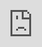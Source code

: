 <h1 align="center">GeographicAtlas</h1> 

## Contents

1. [Description](#description)
2. [App](#app)
3. [Features](#features)
4. [Advanced Features](#installation)

## Description

iOS application that makes a request via an open API to get some data about countries.

## Technologies

* Swift
* UIKit
* MVVM-C
* Alamofire
* AutoLayout - SnapKit
* Repository, Dependency Injection
* Unit Testing
* SPM

## App

<table>
    <thead>
        <tr>
            <th>Countries List Screen</th>
            <th>Learn More Button</th>
            <th>Country Details Screen</th>
        </tr>
    </thead>
    <tbody>
        <tr>
            <td>
                <iframe src="https://player.vimeo.com/video/827676630?h=baf870793a&amp;badge=0&amp;autopause=0&amp;player_id=0&amp;app_id=58479" frameborder="0" allow="autoplay; fullscreen; picture-in-picture" allowfullscreen style="position:absolute;top:0;left:0;width:100%;height:100%;" title="CountriesList"></iframe>
            </td>
            <td>
                <img width="250" src="Gifs/LearnMoreButton.gif">
            </td>
                        <td>
                <img width="250" src="Gifs/DetailsScreen.gif">
            </td>
        </tr>
    </tbody>
</table>

<table>
    <thead>
        <tr>
            <th>iPhone 8</th>
            <th>iPhone 11 Pro</th>
            <th>iPhone 14</th>
        </tr>
    </thead>
    <tbody>
        <tr>
            <td>
                <img width="250" src="Gifs/iphone8.gif">
            </td>
            <td>
                <img width="250" src="Gifs/iPhone11pro.gif">
            </td>
                        <td>
                <img width="250" src="Gifs/iPhone14.gif">
            </td>
        </tr>
    </tbody>
</table>


## Advanced Features

<table>
    <thead>
        <tr>
            <th>Skeleton View</th>
            <th>Expanded Collapsed (No UI bugs)</th>
            <th>Image Caching</th>
        </tr>
    </thead>
    <tbody>
        <tr>
            <td>
                <img width="250" src="Gifs/SkeletonView.gif">
            </td>
            <td>
                <img width="250" src="Gifs/expanded,collapsed.gif">
            </td>
            <td>
                <img width="250" src="Gifs/imageCaching.gif">
            </td>
        </tr>
    </tbody>
</table>

<table>
    <thead>
        <tr>
            <th>Opening Map by tap Lat-Lng</th>
            <th>iPad Pro</th>
        </tr>
    </thead>
    <tbody>
        <tr>
            <td>
                <img width="250" src="Gifs/coordinates.gif">
            </td>
            <td>
                <img width="250" src="Gifs/iPadPro.gif">
            </td>
        </tr>
    </tbody>
</table>

## Advanced Features

1. UI look and feel good for all the screen sizes including iPads - Done
2. expand/collapse feature for CountriesList animated, with no UI bugs - Done
3. Images caching and reuse them from cache - Done
4. Use “nice” naming (common readability, self-documenting code) - Done
5. Follow any of the architectures (MVC, MVVM, VIPER etc.) - Done 
6. Basic Unit Testing - Done
7. Safe code, no crushes - Done
8. “Capital coordinates” latitude + longitude value tappable - Done
9. Pushes feature - Not yet
